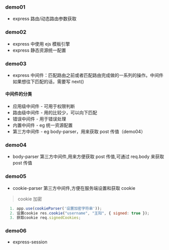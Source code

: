 ### demo01

- express 路由/动态路由参数获取

### demo02

- express 中使用 ejs 模板引擎
- express 静态资源统一配置

### demo03

- express 中间件：匹配路由之前或者匹配路由完成做的一系列的操作。中间件如果想往下匹配的话，需要写 next()

#### 中间件的分类

- 应用级中间件 - 可用于权限判断
- 路由级中间件 - 用的比较少，可以向下匹配
- 错误中间件 - 用于错误处理
- 内置中间件 - eg 统一资源配置
- 第三方中间件 - eg body-parser，用来获取 post 传值（demo04）

### demo04

- body-parser 第三方中间件,用来方便获取 post 传值,可通过 req.body 来获取 post 传值

### demo05

- cookie-parser 第三方中间件,方便在服务端设置和获取 cookie

> cookie 加密

```js
  1. app.use(cookieParser('设置加密字符串'));
  2. 设置cookie res.cookie("username", "王阳", { signed: true });
  3. 获取cookie req.signedCookies;
```

### demo06

- express-session
